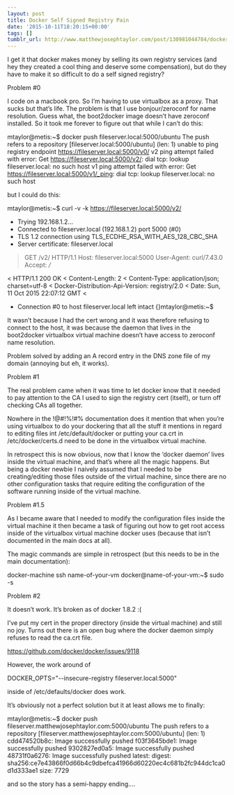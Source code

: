 ```yaml
---
layout: post
title: Docker Self Signed Registry Pain
date: '2015-10-11T18:20:15+00:00'
tags: []
tumblr_url: http://www.matthewjosephtaylor.com/post/130981044784/docker-self-signed-registry-pain
---
```

I get it that docker makes money by selling its own registry services (and hey they created a cool thing and deserve some compensation), but do they have to make it so difficult to do a self signed registry?

Problem #0

I code on a macbook pro. So I’m having to use virtualbox as a proxy. That sucks but that’s life. The problem is that I use bonjour/zeroconf for name resolution. Guess what, the boot2docker image doesn’t have zeroconf installed. So it took me forever to figure out that while I can’t do this:

mtaylor@metis:~$ docker push fileserver.local:5000/ubuntu
The push refers to a repository [fileserver.local:5000/ubuntu] (len: 1)
unable to ping registry endpoint https://fileserver.local:5000/v0/
v2 ping attempt failed with error: Get https://fileserver.local:5000/v2/: dial tcp: lookup fileserver.local:     no such host
v1 ping attempt failed with error: Get https://fileserver.local:5000/v1/_ping: dial tcp: lookup fileserver.local: no such host


but I could do this:

mtaylor@metis:~$ curl -v -k https://fileserver.local:5000/v2/
*   Trying 192.168.1.2...
* Connected to fileserver.local (192.168.1.2) port 5000 (#0)
* TLS 1.2 connection using TLS_ECDHE_RSA_WITH_AES_128_CBC_SHA
* Server certificate: fileserver.local
> GET /v2/ HTTP/1.1
> Host: fileserver.local:5000
> User-Agent: curl/7.43.0
> Accept: */*
> 
< HTTP/1.1 200 OK
< Content-Length: 2
< Content-Type: application/json; charset=utf-8
< Docker-Distribution-Api-Version: registry/2.0
< Date: Sun, 11 Oct 2015 22:07:12 GMT
< 
* Connection #0 to host fileserver.local left intact
{}mtaylor@metis:~$


It wasn’t because I had the cert wrong and it was therefore refusing to connect to the host, it was because the daemon that lives in the boot2docker virtualbox virtual machine doesn’t have access to zeroconf name resolution.

Problem solved by adding an A record entry in the DNS zone file of my domain (annoying but eh, it works).

Problem #1

The real problem came when it was time to let docker know that it needed to pay attention to the CA I used to sign the registry cert (itself), or turn off checking CAs all together.

Nowhere in the !@#!%!#% documentation does it mention that when you’re using virtualbox to do your dockering that all the stuff it mentions in regard to editing files int /etc/default/docker or putting your ca.crt in /etc/docker/certs.d need to be done in the virtualbox virtual machine.

In retrospect this is now obvious, now that I know the ‘docker daemon’ lives inside the virtual machine, and that’s where all the magic happens. But being a docker newbie I naively assumed that I needed to be creating/editing those files outside of the virtual machine, since there are no other configuration tasks that require editing the configuration of the software running inside of the virtual machine.

Problem #1.5

As I became aware that I needed to modify the configuration files inside the virtual machine it then became a task of figuring out how to get root access inside of the virtualbox virtual machine docker uses (because that isn’t documented in the main docs at all).

The magic commands are simple in retrospect (but this needs to be in the main documentation):

docker-machine ssh name-of-your-vm
docker@name-of-your-vm:~$ sudo -s


Problem #2

It doesn’t work. It’s broken as of docker 1.8.2 :(

I’ve put my cert in the proper directory (inside the virtual machine) and still no joy.  Turns out there is an open bug where the docker daemon simply refuses to read the ca.crt file.

https://github.com/docker/docker/issues/9118

However, the work around of

DOCKER_OPTS="--insecure-registry fileserver.local:5000"


inside of /etc/defaults/docker does work.

It’s obviously not a perfect solution but it at least allows me to finally:

mtaylor@metis:~$ docker push fileserver.matthewjosephtaylor.com:5000/ubuntu
The push refers to a repository [fileserver.matthewjosephtaylor.com:5000/ubuntu] (len: 1)
cdd474520b8c: Image successfully pushed 
f03f3645bde1: Image successfully pushed 
9302827ed0a5: Image successfully pushed 
48731f0a6276: Image successfully pushed 
latest: digest: sha256:ce7e43866f0d66b4c9dbefca41966d60220ec4c681b2fc944dc1ca0d1d333ae1 size: 7729


and so the story has a semi-happy ending….
